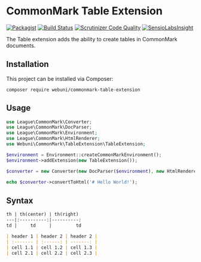 CommonMark Table Extension
==========================

[![Packagist](https://img.shields.io/packagist/v/webuni/commonmark-table-extension.svg)](https://packagist.org/packages/webuni/commonmark-table-extension)
[![Build Status](https://img.shields.io/travis/webuni/commonmark-table-extension.svg?style=flat-square)](https://travis-ci.org/webuni/commonmark-table-extension)
[![Scrutinizer Code Quality](https://img.shields.io/scrutinizer/g/webuni/commonmark-table-extension.svg?style=flat-square)](https://scrutinizer-ci.com/g/webuni/commonmark-table-extension)
[![SensioLabsInsight](https://img.shields.io/sensiolabs/i/d7a0bce6-6a3a-4b3c-abb1-0b69ad10513b.svg?style=flat-square)](https://insight.sensiolabs.com/projects/d7a0bce6-6a3a-4b3c-abb1-0b69ad10513b)

The Table extension adds the ability to create tables in CommonMark documents.

Installation
------------

This project can be installed via Composer:

    composer require webuni/commonmark-table-extension

Usage
-----

```php
use League\CommonMark\Converter;
use League\CommonMark\DocParser;
use League\CommonMark\Environment;
use League\CommonMark\HtmlRenderer;
use Webuni\CommonMark\TableExtension\TableExtension;

$environment = Environment::createCommonMarkEnvironment();
$environment->addExtension(new TableExtension());

$converter = new Converter(new DocParser($environment), new HtmlRenderer($environment));

echo $converter->convertToHtml('# Hello World!');
```

Syntax
------

```markdown
th | th(center) | th(right)
---|:----------:|----------:
td |     td     |         td
```

```markdown
| header 1 | header 2 | header 2 |
| :------- | :------: | -------: |
| cell 1.1 | cell 1.2 | cell 1.3 |
| cell 2.1 | cell 2.2 | cell 2.3 |
```


